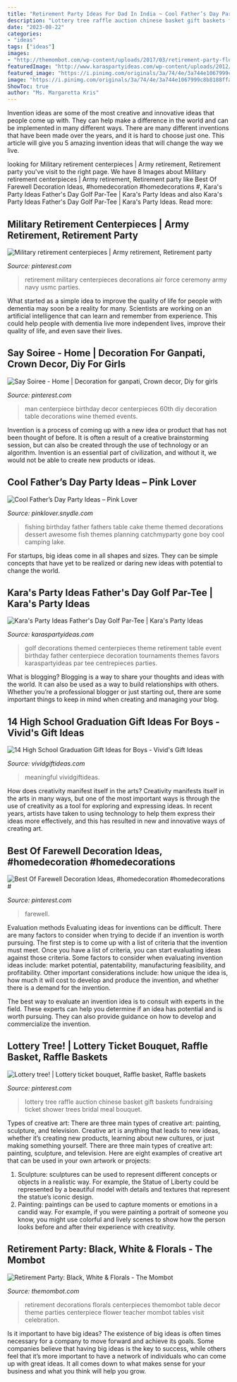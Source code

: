```yaml
---
title: "Retirement Party Ideas For Dad In India ~ Cool Father’s Day Party Ideas – Pink Lover"
description: "Lottery tree raffle auction chinese basket gift baskets fundraising ticket shower trees bridal meal bouquet"
date: "2023-08-22"
categories:
- "ideas"
tags: ["ideas"]
images:
- "http://themombot.com/wp-content/uploads/2017/03/retirement-party-flower-arrangement6.jpg"
featuredImage: "http://www.karaspartyideas.com/wp-content/uploads/2012/05/be-golf-centerpiece.jpg"
featured_image: "https://i.pinimg.com/originals/3a/74/4e/3a744e1067999c8b8188ffac6477a314.jpg"
image: "https://i.pinimg.com/originals/3a/74/4e/3a744e1067999c8b8188ffac6477a314.jpg"
ShowToc: true
author: "Ms. Margaretta Kris"
---
```



Invention ideas are some of the most creative and innovative ideas that people come up with. They can help make a difference in the world and can be implemented in many different ways. There are many different inventions that have been made over the years, and it is hard to choose just one. This article will give you 5 amazing invention ideas that will change the way we live.

	

		
looking for Military retirement centerpieces | Army retirement, Retirement party you've visit to the right page. We have 8 Images about Military retirement centerpieces | Army retirement, Retirement party like Best Of Farewell Decoration Ideas, #homedecoration #homedecorations #, Kara&#039;s Party Ideas Father&#039;s Day Golf Par-Tee | Kara&#039;s Party Ideas and also Kara&#039;s Party Ideas Father&#039;s Day Golf Par-Tee | Kara&#039;s Party Ideas. Read more:
		
    
## Military Retirement Centerpieces | Army Retirement, Retirement Party

<img loading=lazy src="https://i.pinimg.com/originals/a7/6e/3b/a76e3bff4d3ae1a7495295cc2c32fbf6.jpg" onerror="this.onerror=null;this.src='https://tse2.mm.bing.net/th?id=OIP.8vKf1OYdGDyzAFxm8pAlEwHaJ4&amp;pid=15.1';" alt="Military retirement centerpieces | Army retirement, Retirement party">

_Source: pinterest.com_

>retirement military centerpieces decorations air force ceremony army navy usmc parties. 

	

What started as a simple idea to improve the quality of life for people with dementia may soon be a reality for many. Scientists are working on an artificial intelligence that can learn and remember from experience. This could help people with dementia live more independent lives, improve their quality of life, and even save their lives.

    
## Say Soiree - Home | Decoration For Ganpati, Crown Decor, Diy For Girls

<img loading=lazy src="https://i.pinimg.com/originals/77/cb/34/77cb3446739b0032dcaa694e936da98a.jpg" onerror="this.onerror=null;this.src='https://tse4.mm.bing.net/th?id=OIP.3pWEjTDfa4K97VS90DK_pwHaJ4&amp;pid=15.1';" alt="Say Soiree - Home | Decoration for ganpati, Crown decor, Diy for girls">

_Source: pinterest.com_

>man centerpiece birthday decor centerpieces 60th diy decoration table decorations wine themed events. 

	

Invention is a process of coming up with a new idea or product that has not been thought of before. It is often a result of a creative brainstorming session, but can also be created through the use of technology or an algorithm. Invention is an essential part of civilization, and without it, we would not be able to create new products or ideas.

    
## Cool Father’s Day Party Ideas – Pink Lover

<img loading=lazy src="https://pinklover.snydle.com/files/2016/10/fathers-day-fishing-party-decorations.jpg" onerror="this.onerror=null;this.src='https://tse1.mm.bing.net/th?id=OIP.eBJlDHtQu-WV4x0Xm41FwAHaJ4&amp;pid=15.1';" alt="Cool Father’s Day Party Ideas – Pink Lover">

_Source: pinklover.snydle.com_

>fishing birthday father fathers table cake theme themed decorations dessert awesome fish themes planning catchmyparty gone boy cool camping lake. 

	

For startups, big ideas come in all shapes and sizes. They can be simple concepts that have yet to be realized or daring new ideas with potential to change the world.

    
## Kara&#039;s Party Ideas Father&#039;s Day Golf Par-Tee | Kara&#039;s Party Ideas

<img loading=lazy src="http://www.karaspartyideas.com/wp-content/uploads/2012/05/be-golf-centerpiece.jpg" onerror="this.onerror=null;this.src='https://tse3.mm.bing.net/th?id=OIP.tc4-QUs6XXafVLhtMQn_6wHaHa&amp;pid=15.1';" alt="Kara&#039;s Party Ideas Father&#039;s Day Golf Par-Tee | Kara&#039;s Party Ideas">

_Source: karaspartyideas.com_

>golf decorations themed centerpieces theme retirement table event birthday father centerpiece decoration tournaments themes favors karaspartyideas par tee centrepieces parties. 

	

What is blogging?
Blogging is a way to share your thoughts and ideas with the world. It can also be used as a way to build relationships with others. Whether you’re a professional blogger or just starting out, there are some important things to keep in mind when creating and managing your blog.

    
## 14 High School Graduation Gift Ideas For Boys - Vivid&#039;s Gift Ideas

<img loading=lazy src="https://vividgiftideas.com/wp-content/uploads/2017/04/HS-Graduation-Gifts-for-Boys.jpg" onerror="this.onerror=null;this.src='https://tse2.mm.bing.net/th?id=OIP.SPHqkfWehGHIunVOahdydAHaMY&amp;pid=15.1';" alt="14 High School Graduation Gift Ideas for Boys - Vivid&#039;s Gift Ideas">

_Source: vividgiftideas.com_

>meaningful vividgiftideas. 

	

How does creativity manifest itself in the arts?
Creativity manifests itself in the arts in many ways, but one of the most important ways is through the use of creativity as a tool for exploring and expressing ideas. In recent years, artists have taken to using technology to help them express their ideas more effectively, and this has resulted in new and innovative ways of creating art.

    
## Best Of Farewell Decoration Ideas, #homedecoration #homedecorations #

<img loading=lazy src="https://i.pinimg.com/originals/3a/74/4e/3a744e1067999c8b8188ffac6477a314.jpg" onerror="this.onerror=null;this.src='https://tse1.mm.bing.net/th?id=OIP.mW3A0m45LoC9oxyo9-HbYQHaJ4&amp;pid=15.1';" alt="Best Of Farewell Decoration Ideas, #homedecoration #homedecorations #">

_Source: pinterest.com_

>farewell. 

	

Evaluation methods
Evaluating ideas for inventions can be difficult. There are many factors to consider when trying to decide if an invention is worth pursuing. The first step is to come up with a list of criteria that the invention must meet. Once you have a list of criteria, you can start evaluating ideas against those criteria.
Some factors to consider when evaluating invention ideas include: market potential, patentability, manufacturing feasibility, and profitability. Other important considerations include: how unique the idea is, how much it will cost to develop and produce the invention, and whether there is a demand for the invention.

The best way to evaluate an invention idea is to consult with experts in the field. These experts can help you determine if an idea has potential and is worth pursuing. They can also provide guidance on how to develop and commercialize the invention.

    
## Lottery Tree! | Lottery Ticket Bouquet, Raffle Basket, Raffle Baskets

<img loading=lazy src="https://i.pinimg.com/originals/52/fb/56/52fb567b490d478910ebef9d76786e83.jpg" onerror="this.onerror=null;this.src='https://tse1.mm.bing.net/th?id=OIP.z7mun1MGZ5w59Hz0ix1wwwHaJ4&amp;pid=15.1';" alt="Lottery tree! | Lottery ticket bouquet, Raffle basket, Raffle baskets">

_Source: pinterest.com_

>lottery tree raffle auction chinese basket gift baskets fundraising ticket shower trees bridal meal bouquet. 

	

Types of creative art: There are three main types of creative art: painting, sculpture, and television.
Creative art is anything that leads to new ideas, whether it’s creating new products, learning about new cultures, or just making something yourself. There are three main types of creative art: painting, sculpture, and television. Here are eight examples of creative art that can be used in your own artwork or projects: 
1. Sculpture: sculptures can be used to represent different concepts or objects in a realistic way. For example, the Statue of Liberty could be represented by a beautiful model with details and textures that represent the statue’s iconic design. 
2. Painting: paintings can be used to capture moments or emotions in a candid way. For example, if you were painting a portrait of someone you know, you might use colorful and lively scenes to show how the person looks before and after their experience with creativity. 

    
## Retirement Party: Black, White &amp; Florals - The Mombot

<img loading=lazy src="http://themombot.com/wp-content/uploads/2017/03/retirement-party-flower-arrangement6.jpg" onerror="this.onerror=null;this.src='https://tse3.mm.bing.net/th?id=OIP.PP7Ik4bmTppQNWwy3OGT_QHaJ5&amp;pid=15.1';" alt="Retirement Party: Black, White &amp; Florals - The Mombot">

_Source: themombot.com_

>retirement decorations florals centerpieces themombot table decor theme parties centerpiece flower teacher mombot tables visit celebration. 

	

Is it important to have big ideas?
The existence of big ideas is often times necessary for a company to move forward and achieve its goals. Some companies believe that having big ideas is the key to success, while others feel that it’s more important to have a network of individuals who can come up with great ideas. It all comes down to what makes sense for your business and what you think will help you grow.

